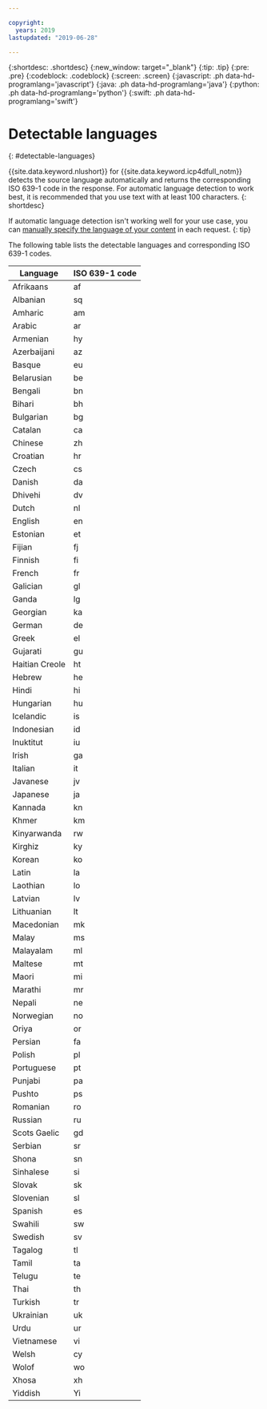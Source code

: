 ```yaml
---

copyright:
  years: 2019
lastupdated: "2019-06-28"

---
```


{:shortdesc: .shortdesc}
{:new_window: target="_blank"}
{:tip: .tip}
{:pre: .pre}
{:codeblock: .codeblock}
{:screen: .screen}
{:javascript: .ph data-hd-programlang='javascript'}
{:java: .ph data-hd-programlang='java'}
{:python: .ph data-hd-programlang='python'}
{:swift: .ph data-hd-programlang='swift'}

# Detectable languages
{: #detectable-languages}

{{site.data.keyword.nlushort}} for {{site.data.keyword.icp4dfull_notm}} detects the source language automatically and returns the corresponding ISO 639-1 code in the response. For automatic language detection to work best, it is recommended that you use text with at least 100 characters.
{: shortdesc}

If automatic language detection isn't working well for your use case, you can [manually specify the language of your content](/docs/natural-language-understanding-data?topic=natural-language-understanding-data-overriding-language-detection) in each request.
{: tip}

The following table lists the detectable languages and corresponding ISO 639-1 codes.

|Language    |ISO 639-1 code|
|------------|------|
|Afrikaans|af|
|Albanian|sq|
|Amharic|am|
|Arabic|ar|
|Armenian|hy|
|Azerbaijani|az|
|Basque|eu|
|Belarusian|be|
|Bengali|bn|
|Bihari|bh|
|Bulgarian|bg|
|Catalan|ca|
|Chinese|zh|
|Croatian|hr|
|Czech|cs|
|Danish|da|
|Dhivehi|dv|
|Dutch|nl|
|English|en|
|Estonian|et|
|Fijian|fj|
|Finnish|fi|
|French|fr|
|Galician|gl|
|Ganda|lg|
|Georgian|ka|
|German|de|
|Greek|el|
|Gujarati|gu|
|Haitian Creole|ht|
|Hebrew|he|
|Hindi|hi|
|Hungarian|hu|
|Icelandic|is|
|Indonesian|id|
|Inuktitut|iu|
|Irish|ga|
|Italian|it|
|Javanese|jv|
|Japanese|ja|
|Kannada|kn|
|Khmer|km|
|Kinyarwanda|rw|
|Kirghiz|ky|
|Korean|ko|
|Latin|la|
|Laothian|lo|
|Latvian|lv|
|Lithuanian|lt|
|Macedonian|mk|
|Malay|ms|
|Malayalam|ml|
|Maltese|mt|
|Maori|mi|
|Marathi|mr|
|Nepali|ne|
|Norwegian|no|
|Oriya|or|
|Persian|fa|
|Polish|pl|
|Portuguese|pt|
|Punjabi|pa|
|Pushto|ps|
|Romanian|ro|
|Russian|ru|
|Scots Gaelic|gd|
|Serbian|sr|
|Shona|sn|
|Sinhalese|si|
|Slovak|sk|
|Slovenian|sl|
|Spanish|es|
|Swahili|sw|
|Swedish|sv|
|Tagalog|tl|
|Tamil|ta|
|Telugu|te|
|Thai|th|
|Turkish|tr|
|Ukrainian|uk|
|Urdu|ur|
|Vietnamese|vi|
|Welsh|cy|
|Wolof|wo|
|Xhosa|xh|
|Yiddish|Yi|
